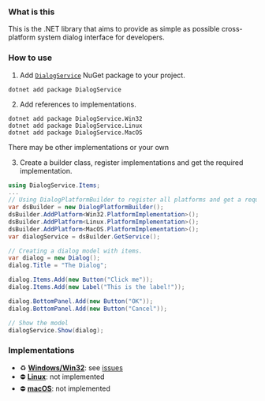 ### What is this
This is the .NET library that aims to provide as simple as possible cross-platform system dialog interface for developers. 

### How to use
1. Add [``DialogService``](https://www.nuget.org/packages/DialogService/) NuGet package to your project.

```
dotnet add package DialogService
```

2. Add references to implementations. 

```
dotnet add package DialogService.Win32
dotnet add package DialogService.Linux
dotnet add package DialogService.MacOS
```

There may be other implementations or your own

3. Create a builder class, register implementations and get the required implementation.

```csharp
using DialogService.Items;
...
// Using DialogPlatformBuilder to register all platforms and get a required one.
var dsBuilder = new DialogPlatformBuilder();
dsBuilder.AddPlatform<Win32.PlatformImplementation>();
dsBuilder.AddPlatform<Linux.PlatformImplementation>();
dsBuilder.AddPlatform<MacOS.PlatformImplementation>();
var dialogService = dsBuilder.GetService();

// Creating a dialog model with items.
var dialog = new Dialog();
dialog.Title = "The Dialog";

dialog.Items.Add(new Button("Click me"));
dialog.Items.Add(new Label("This is the label!"));

dialog.BottomPanel.Add(new Button("OK"));
dialog.BottomPanel.Add(new Button("Cancel"));

// Show the model
dialogService.Show(dialog);
```

### Implementations
 - ♻️ [**Windows/Win32**](https://github.com/DialogService/DialogService.Win32): see [issues](https://github.com/DialogService/DialogService.Win32/issues)
 - ⛔ [**Linux**](https://github.com/DialogService/DialogService.Linux): not implemented
 - ⛔ [**macOS**](https://github.com/DialogService/DialogService.Linux): not implemented
